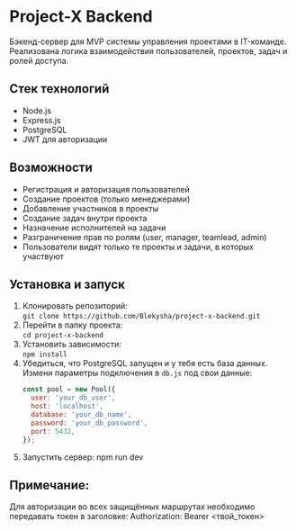 # Project-X Backend

Бэкенд-сервер для MVP системы управления проектами в IT-команде. Реализована логика взаимодействия пользователей, проектов, задач и ролей доступа.

## Стек технологий

- Node.js  
- Express.js  
- PostgreSQL  
- JWT для авторизации  

## Возможности

- Регистрация и авторизация пользователей  
- Создание проектов (только менеджерами)  
- Добавление участников в проекты  
- Создание задач внутри проекта  
- Назначение исполнителей на задачи  
- Разграничение прав по ролям (user, manager, teamlead, admin)  
- Пользователи видят только те проекты и задачи, в которых участвуют  

## Установка и запуск

1. Клонировать репозиторий:  
   `git clone https://github.com/Blekysha/project-x-backend.git`  
2. Перейти в папку проекта:  
   `cd project-x-backend`  
3. Установить зависимости:  
   `npm install`  
4. Убедиться, что PostgreSQL запущен и у тебя есть база данных.  
   Измени параметры подключения в `db.js` под свои данные:  
   ```js
   const pool = new Pool({
     user: 'your_db_user',
     host: 'localhost',
     database: 'your_db_name',
     password: 'your_db_password',
     port: 5432,
   });
5. Запустить сервер:
npm run dev

## Примечание:
Для авторизации во всех защищённых маршрутах необходимо передавать токен в заголовке:
Authorization: Bearer <твой_токен>
